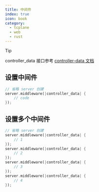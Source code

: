```yaml
---
title: 中间件
index: true
icon: book
category:
  - tcplane
  - web
  - rust
---
```


> [!tip]
> controller_data 接口参考 [controller-data 文档](./controller-data.md)

## 设置中间件

```rust
// 省略 server 创建
server.middleware(|controller_data| {
    // code
});
```

## 设置多个中间件

```rust
// 省略 server 创建
server.middleware(|controller_data| {
    // 1
});
server.middleware(|controller_data| {
    // 2
});
server.middleware(|controller_data| {
    // 3
});
server.middleware(|controller_data| {
    // 4
});
```

<Bottom />
